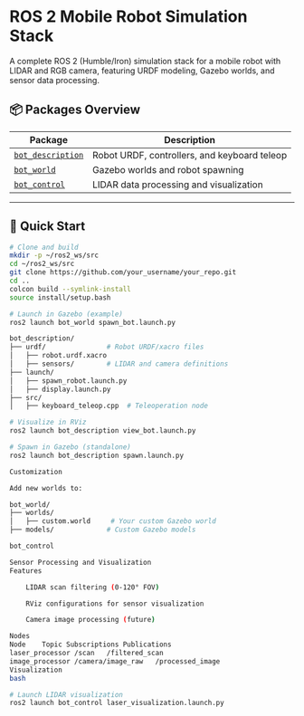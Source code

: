 # ROS 2 Mobile Robot Simulation Stack

A complete ROS 2 (Humble/Iron) simulation stack for a mobile robot with LIDAR and RGB camera, featuring URDF modeling, Gazebo worlds, and sensor data processing.

## 📦 Packages Overview

| Package | Description |
|---------|-------------|
| [`bot_description`](#bot_description) | Robot URDF, controllers, and keyboard teleop |
| [`bot_world`](#bot_world) | Gazebo worlds and robot spawning |
| [`bot_control`](#bot_control) | LIDAR data processing and visualization |

---

## 🚀 Quick Start
```bash
# Clone and build
mkdir -p ~/ros2_ws/src
cd ~/ros2_ws/src
git clone https://github.com/your_username/your_repo.git
cd ..
colcon build --symlink-install
source install/setup.bash

# Launch in Gazebo (example)
ros2 launch bot_world spawn_bot.launch.py

bot_description/
├── urdf/               # Robot URDF/xacro files
│   ├── robot.urdf.xacro
│   ├── sensors/        # LIDAR and camera definitions
├── launch/
│   ├── spawn_robot.launch.py
│   ├── display.launch.py
├── src/
│   ├── keyboard_teleop.cpp  # Teleoperation node

# Visualize in RViz
ros2 launch bot_description view_bot.launch.py

# Spawn in Gazebo (standalone)
ros2 launch bot_description spawn.launch.py

Customization

Add new worlds to:

bot_world/
├── worlds/
│   ├── custom.world     # Your custom Gazebo world
├── models/             # Custom Gazebo models

bot_control

Sensor Processing and Visualization
Features

    LIDAR scan filtering (0-120° FOV)

    RViz configurations for sensor visualization

    Camera image processing (future)

Nodes
Node	Topic Subscriptions	Publications
laser_processor	/scan	/filtered_scan
image_processor	/camera/image_raw	/processed_image
Visualization
bash

# Launch LIDAR visualization
ros2 launch bot_control laser_visualization.launch.py
